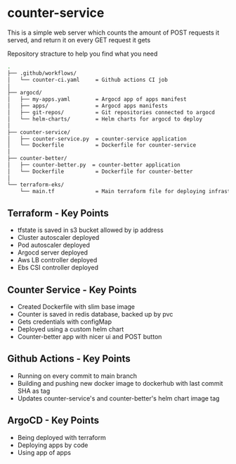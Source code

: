 # counter-service
This is a simple web server which counts the amount of POST requests it served, and return it on every GET request it gets


Repository stracture to help you find what you need
```bash
.
├── .github/workflows/
│   └── counter-ci.yaml     = Github actions CI job
│
├── argocd/
│   ├── my-apps.yaml        = Argocd app of apps manifest
│   ├── apps/               = Argocd apps manifests
│   ├── git-repos/          = Git repositories connected to argocd 
│   └── helm-charts/        = Helm charts for argocd to deploy
│
├── counter-service/
│   ├── counter-service.py  = counter-service application
│   └── Dockerfile          = Dockerfile for counter-service
│
├── counter-better/
│   ├── counter-better.py  = counter-better application
│   └── Dockerfile          = Dockerfile for counter-better
│
└── terraform-eks/
    └── main.tf             = Main terraform file for deploying infrastructure
```
## Terraform - Key Points
- tfstate is saved in s3 bucket allowed by ip address
- Cluster autoscaler deployed
- Pod autoscaler deployed
- Argocd server deployed
- Aws LB controller deployed
- Ebs CSI controller deployed

## Counter Service - Key Points
- Created Dockerfile with slim base image
- Counter is saved in redis database, backed up by pvc
- Gets credentials with configMap
- Deployed using a custom helm chart
- Counter-better app with nicer ui and POST button

## Github Actions - Key Points
- Running on every commit to main branch
- Building and pushing new docker image to dockerhub with last commit SHA as tag
- Updates counter-service's and counter-better's helm chart image tag 

## ArgoCD - Key Points
- Being deployed with terraform
- Deploying apps by code
- Using app of apps

